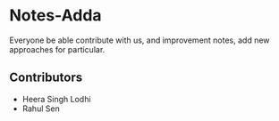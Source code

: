 # Notes-Adda
Everyone be able contribute with us, and improvement notes, add new approaches for particular.

## Contributors
* Heera Singh Lodhi
* Rahul Sen
